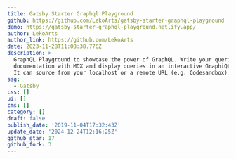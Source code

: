 ```yaml
---
title: Gatsby Starter Graphql Playground
github: https://github.com/LekoArts/gatsby-starter-graphql-playground
demo: https://gatsby-starter-graphql-playground.netlify.app/
author: LekoArts
author_link: https://github.com/LekoArts
date: 2023-11-28T11:08:38.776Z
description: >-
  GraphQL Playground to showcase the power of GraphQL. Write your queries and
  documentation with MDX and display queries in an interactive GraphiQL window.
  It can source from your localhost or a remote URL (e.g. Codesandbox).
ssg:
  - Gatsby
css: []
ui: []
cms: []
category: []
draft: false
publish_date: '2019-11-04T17:32:43Z'
update_date: '2024-12-24T12:16:25Z'
github_star: 17
github_fork: 3
---
```

